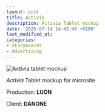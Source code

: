 ```yaml
---
layout: post
title: Activia 
description: Activia Tablet mockup
date: '2025-07-14 14:42:48 +0100'
last_modified_at:
categories:
- Storyboards
- Advertising
---
```


![Activia tablet mockup](/images/LUON_Danone_Tablet-visuals—Activia.png)


*Activia* Tablet mockup for microsite

Production: **LUON**

Client: **DANONE**